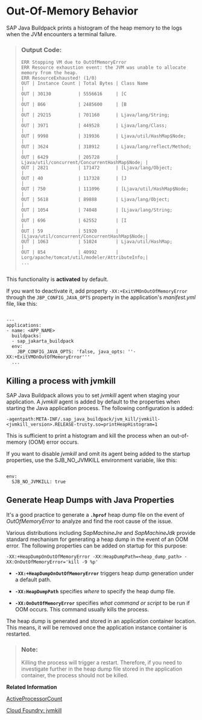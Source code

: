 <!-- loio588cfd95fbab41178c21ceefd916a311 -->

# Out-Of-Memory Behavior

SAP Java Buildpack prints a histogram of the heap memory to the logs when the JVM encounters a terminal failure.

> ### Output Code:  
> ```
> ERR Stopping VM due to OutOfMemoryError
> ERR Resource exhaustion event: the JVM was unable to allocate memory from the heap.
> ERR ResourceExhausted! (1/0)
> OUT | Instance Count | Total Bytes | Class Name                                    |
> OUT | 30130          | 5556616     | [C                                            |
> OUT | 866            | 2485600     | [B                                            |
> OUT | 29215          | 701160      | Ljava/lang/String;                            |
> OUT | 3971           | 449528      | Ljava/lang/Class;                             |
> OUT | 9998           | 319936      | Ljava/util/HashMap$Node;                      |
> OUT | 3624           | 318912      | Ljava/lang/reflect/Method;                    |
> OUT | 6429           | 205728      | Ljava/util/concurrent/ConcurrentHashMap$Node; |
> OUT | 2821           | 171472      | [Ljava/lang/Object;                           |
> OUT | 40             | 117328      | [J                                            |
> OUT | 750            | 111096      | [Ljava/util/HashMap$Node;                     |
> OUT | 5618           | 89888       | Ljava/lang/Object;                            |
> OUT | 1054           | 74048       | [Ljava/lang/String;                           |
> OUT | 696            | 62552       | [I                                            |
> OUT | 59             | 51920       | [Ljava/util/concurrent/ConcurrentHashMap$Node;|
> OUT | 1063           | 51024       | Ljava/util/HashMap;                           |
> OUT | 854            | 40992       | Lorg/apache/tomcat/util/modeler/AttributeInfo;|
> ...
>  
> 
> ```

This functionality is **activated** by default.

If you want to deactivate it, add property `-XX:+ExitVMOnOutOfMemoryError` through the `JBP_CONFIG_JAVA_OPTS` property in the application's *manifest.yml* file, like this:

```

---
applications:
- name: <APP_NAME>
  buildpacks:
  - sap_jakarta_buildpack
  env:
    JBP_CONFIG_JAVA_OPTS: 'false, java_opts: ''-XX:+ExitVMOnOutOfMemoryError'''
  ...
```



<a name="loio588cfd95fbab41178c21ceefd916a311__section_wgj_csw_mdc"/>

## Killing a process with jvmkill

SAP Java Buildpack allows you to set *jvmkill* agent when staging your application. A *jvmkill* agent is added by default to the properties when starting the Java application process. The following configuration is added:

```
-agentpath:META-INF/.sap_java_buildpack/jvm_kill/jvmkill-<jvmkill_version>.RELEASE-trusty.so=printHeapHistogram=1
```

This is sufficient to print a histogram and kill the process when an out-of-memory \(OOM\) error occurs.

If you want to disable *jvmkill* and omit its agent being added to the startup properties, use the SJB\_NO\_JVMKILL environment variable, like this:

```

env:
  SJB_NO_JVMKILL: true
```



<a name="loio588cfd95fbab41178c21ceefd916a311__section_qvt_wrw_mdc"/>

## Generate Heap Dumps with Java Properties

It's a good practice to generate a **`.hprof`** heap dump file on the event of *OutOfMemoryError* to analyze and find the root cause of the issue.

Various distributions including *SapMachineJre* and *SapMachineJdk* provide standard mechanism for generating a heap dump in the event of an OOM error. The following properties can be added on startup for this purpose:

```
-XX:+HeapDumpOnOutOfMemoryError -XX:HeapDumpPath=<heap_dump_path> -XX:OnOutOfMemoryError='kill -9 %p'
```

-   **`-XX:+HeapDumpOnOutOfMemoryError`** triggers heap dump generation under a default path.

-   **`-XX:HeapDumpPath`** specifies *where* to specify the heap dump file.

-   **`-XX:OnOutOfMemoryError`** specifies *what command or script* to be run if OOM occurs. This command usually kills the process.


The heap dump is generated and stored in an application container location. This means, it will be removed once the application instance container is restarted.

> ### Note:  
> Killing the process will trigger a restart. Therefore, if you need to investigate further in the heap dump file stored in the application container, the process should not be killed.

**Related Information**  


[ActiveProcessorCount](activeprocessorcount-9013611.md "This JVM option overrides the number of CPUs which the virtual machine uses to calculate the size of thread pools for operations (such as garbage collection).")

[Cloud Foundry: jvmkill](https://github.com/cloudfoundry/jvmkill)

